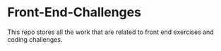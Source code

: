 # Front-End-Challenges
This repo stores all the work that are related to front end exercises and coding challenges.
